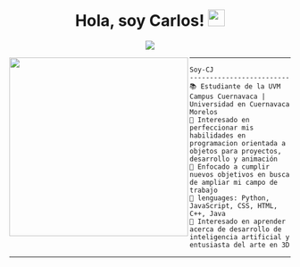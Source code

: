 <h1 align="center">
Hola, soy Carlos!
  <img src="https://media.giphy.com/media/hvRJCLFzcasrR4ia7z/giphy.gif" width="30"></h1>

<p align="center">
  <a href="https://media.giphy.com/media/hvRJCLFzcasrR4ia7z/giphy.gif"><img src="https://readme-typing-svg.herokuapp.com?lines=Estudiante+de+programación;Artista+3D;Freelancer;C%20|%20Python;HTML%20|%20CSS%20|%20JS%20|%20UX%20|%20UI%20|%20Blender;Siempre%20Aprendiendo%20Cosas%20Nuevas&center=true&width=380&height=45"></a>
</p>

<img align="left" src="https://avatars.githubusercontent.com/u/204794915?v=4" width="320" />
<hr>

```
Soy-CJ
-------------------------
📚 Estudiante de la UVM Campus Cuernavaca | Universidad en Cuernavaca Morelos
📝 Interesado en perfeccionar mis habilidades en programacion orientada a objetos para proyectos, desarrollo y animación
🔭 Enfocado a cumplir nuevos objetivos en busca de ampliar mi campo de trabajo
🌟 lenguages: Python, JavaScript, CSS, HTML, C++, Java
🌱 Interesado en aprender acerca de desarrollo de inteligencia artificial y entusiasta del arte en 3D
```
<hr>


